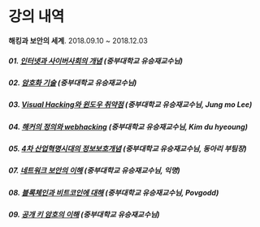 # 강의 내역

**해킹과 보안의 세계**. 2018.09.10 ~ 2018.12.03 

##### 01. [인터넷과 사이버사회의 개념](Dreamschool-1/Kyunggi-Dream-College/week1/week1.MD)        (중부대학교 유승재교수님)
##### 02. [암호화 기술](Dreamschool-1/Kyunggi-Dream-College/week2/week2.MD)                      (중부대학교 유승재교수님)
##### 03. [Visual Hacking와 윈도우 취약점](Dreamschool-1/Kyunggi-Dream-College/week3/week3.MD)   (중부대학교 유승재교수님, Jung mo Lee)
##### 04. [해커의 정의와 webhacking](Dreamschool-1/Kyunggi-Dream-College/week4/week4.MD)         (중부대학교 유승재교수님, Kim du hyeoung)
##### 05. [4차 산업혁명시대의 정보보호개념](Dreamschool-1/Kyunggi-Dream-College/week5/week5.MD)   (중부대학교 유승재교수님, 동아리 부팀장)
##### 07. [네트워크 보안의 이해](Dreamschool-1/Kyunggi-Dream-College/week7/week7.MD)             (중부대학교 유승재교수님, 익명)
##### 08. [블록체인과 비트코인에 대해](Dreamschool-1/Kyunggi-Dream-College/week8/week8.MD)        (중부대학교 유승재교수님, Povgodd)
##### 09. [공개 키 암호의 이해](Dreamschool-1/Kyunggi-Dream-College/week9/week9.MD)               (중부대학교 유승재교수님)
<br />
